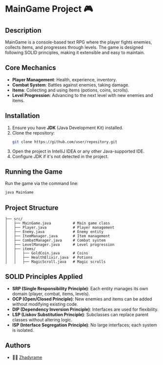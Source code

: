 # MainGame Project 🎮

## Description
MainGame is a console-based text RPG where the player fights enemies, collects items, and progresses through levels. The game is designed following SOLID principles, making it extensible and easy to maintain.

## Core Mechanics
- **Player Management**: Health, experience, inventory.
- **Combat System**: Battles against enemies, taking damage.
- **Items**: Collecting and using items (potions, coins, scrolls).
- **Level Progression**: Advancing to the next level with new enemies and items.

## Installation
1. Ensure you have **JDK** (Java Development Kit) installed.
2. Clone the repository:
   ```bash
   git clone https://github.com/user/repository.git
   ```
3. Open the project in IntelliJ IDEA or any other Java-supported IDE.
4. Configure JDK if it's not detected in the project.

## Running the Game
Run the game via the command line:
```bash
java MainGame
```

## Project Structure
```
├── src/
│   ├── MainGame.java          # Main game class
│   ├── Player.java            # Player management
│   ├── Enemy.java             # Enemy entity
│   ├── ItemManager.java       # Item management
│   ├── CombatManager.java     # Combat system
│   ├── LevelManager.java      # Level progression
│   ├── items/
│   │   ├── GoldCoin.java      # Coins
│   │   ├── HealthElixir.java  # Potions
│   │   ├── MagicScroll.java   # Magic scrolls
```

## SOLID Principles Applied
- **SRP (Single Responsibility Principle)**: Each entity manages its own domain (player, combat, items, levels).
- **OCP (Open/Closed Principle)**: New enemies and items can be added without modifying existing code.
- **DIP (Dependency Inversion Principle)**: Interfaces are used for flexibility.
- **LSP (Liskov Substitution Principle)**: Subclasses can replace parent classes without altering logic.
- **ISP (Interface Segregation Principle)**: No large interfaces; each system is isolated.

## Authors
- 👨‍💻 [Zhadyrame](https://github.com/Zhadyrame)

